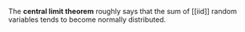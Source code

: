 The **central limit theorem** roughly says that the sum of [[iid]] random variables tends to become normally distributed.
